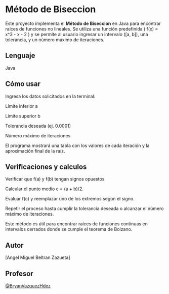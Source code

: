 # Método de Biseccion

Este proyecto implementa el **Método de Bisección** en Java para encontrar raíces de funciones no lineales. Se utiliza una función predefinida \( f(x) = x^3 - x - 2 \) y se permite al usuario ingresar un intervalo \([a, b]\), una tolerancia, y un número máximo de iteraciones.

## Lenguaje

Java

## Cómo usar

Ingresa los datos solicitados en la terminal:

Límite inferior a

Límite superior b

Tolerancia deseada (ej. 0.0001)

Número máximo de iteraciones

El programa mostrará una tabla con los valores de cada iteración y la aproximación final de la raíz.

## Verificaciones y calculos

Verificar que f(a) y f(b) tengan signos opuestos.

Calcular el punto medio c = (a + b)/2.

Evaluar f(c) y reemplazar uno de los extremos según el signo.

Repetir el proceso hasta cumplir la tolerancia deseada o alcanzar el número máximo de iteraciones.

Este método es útil para encontrar raíces de funciones continuas en intervalos cerrados donde se cumple el teorema de Bolzano.

## Autor

[Angel Miguel Beltran Zazueta]

## Profesor

[@BryanVazquezHdez](https://github.com/BryanVazquezHdez)
